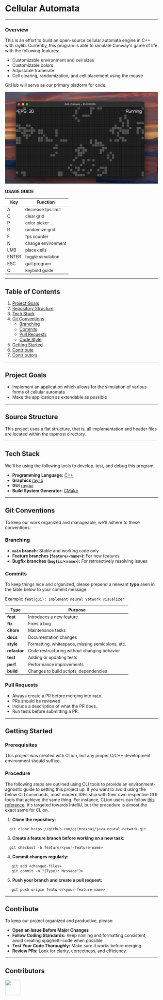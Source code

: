 # Cellular Automata

---

###  Overview
This is an effort to build an open-source cellular automata engine in C++ with raylib. Currently, this program is able to
simulate Conway's game of life with the following features:
- Customizable environment and cell sizes
- Customizable colors
- Adjustable framerate
- Cell clearing, randomization, and cell placement using the mouse

GitHub will serve as our primary platform for code.

![til](./readme-docs/ui.gif)

**USAGE GUIDE**

| Key   | Function           |
|-------|--------------------|
| A     | decrease fps limit |
| C     | clear grid         |
| P     | color picker       |
| R     | randomize grid     |
| F     | fps counter        |
| N     | change environment |
| LMB   | place cells        |
| ENTER | toggle simulation  |
| ESC   | quit program       |
| Q     | keybind guide      |


---

## Table of Contents
1. [Project Goals](#project-goals)
2. [Repository Structure](#repository-structure)
3. [Tech Stack](#tech-stack)
4. [Git Conventions](#git-conventions)
    - [Branching](#branching)
    - [Commits](#commits)
    - [Pull Requests](#pull-requests)
    - [Code Style](#code-style)
5. [Getting Started](#getting-started)
6. [Contribute](#contribute)
7. [Contributors](#contributors)

---

## Project Goals
- Implement an application which allows for the simulation of various forms of cellular automata
- Make the application as extendable as possible

---

## Source Structure
This project uses a flat structure, that is, all implementation and header files are located within the topmost directory.

---

## Tech Stack
We'll be using the following tools to develop, test, and debug this program:

- **Programming Language:** [C++](https://en.wikipedia.org/wiki/C%2B%2B)
- **Graphics** [raylib](https://www.raylib.com/)
- **GUI** [raygui](https://github.com/raysan5/raygui)
- **Build System Generator:** [CMake](https://cmake.org/)

---

## Git Conventions
To keep our work organized and manageable, we'll adhere to these conventions:

### **Branching**
- **`main` branch:** Stable and working code only
- **Feature branches (`feature/<name>`):** For new features
- **Bugfix branches (`bugfix/<name>`):** For retroactively resolving issues

### **Commits**
To keep things nice and organized, please prepend a relevant **type** seen
in the table below to your commit message.

Example:  ```feat(gui): Implement neural vetwork visualizer```

| Type      | Purpose |
|-----------|---------|
| **feat**  | Introduces a new feature |
| **fix**   | Fixes a bug |
| **chore** | Maintenance tasks |
| **docs**  | Documentation changes |
| **style** | Formatting, whitespace, missing semicolons, etc. |
| **refactor** | Code restructuring without changing behavior |
| **test**  | Adding or updating tests |
| **perf**  | Performance improvements |
| **build** | Changes to build scripts, dependencies |


### **Pull Requests**
- Always create a PR before merging into `main`.
- PRs should be reviewed.
- Include a description of what the PR does.
- Run tests before submitting a PR.

---

## Getting Started

### **Prerequisites**
This project was created with CLion, but any proper C/C++ development environment should suffice.


### **Procedure**

The following steps are outlined using CLI tools to provide an environment-agnostic
guide to setting this project up. If you want to avoid using the below CLI commands, most
modern IDEs ship with their own respective GUI tools that achieve the same thing. For instance,
CLion users can follow [this reference](https://www.jetbrains.com/help/idea/using-git-integration.html), it's targeted towards IntelliJ,
but the procedure is almost the exact same for CLion.

1. **Clone the repository:**
```shell
  git clone https://github.com/gjinrexhaj/java-neural-network.git
```
3. **Create a feature branch before working on a new task:**
```shell
  git checkout -b feature/<your-feature-name>
```
4. **Commit changes regularly:**
```shell
   git add <changed-files>
   git commit -m "(Type): Message")>
```
5. **Push your branch and create a pull request:**
```shell
   git push origin feature/<your-feature-name>
```

---

## Contribute
To keep our project organized and productive, please:
- **Open an Issue Before Major Changes**
- **Follow Coding Standards:** Keep naming and formatting consistent, avoid creating spaghetti-code when possible
- **Test Your Code Thoroughly:** Make sure it works before merging.
- **Review PRs:** Look for clarity, correctness, and efficiency.

---

## Contributors
<a href="https://github.com/gjinrexhaj"><img src="https://github.com/gjinrexhaj.png" width="50" height="50"></a>